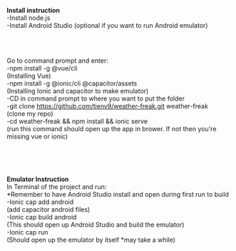 <b> Install instruction </b> <br/>
-Install node.js <br/>
-Install Android Studio (optional if you want to run Android emulator)<br/>

<br/>
<br/>

Go to command prompt and enter: <br/>
-npm install -g @vue/cli <br/>
(Installing Vue) <br/>
-npm install -g @ionic/cli @capacitor/assets <br/>
(Installing Ionic and capacitor to make emulator) <br/>
-CD in command prompt to where you want to put the folder <br/>
-git clone https://github.com/tienv9/weather-freak.git weather-freak <br/>
(clone my repo) <br/>
-cd weather-freak && npm install && ionic serve <br/>
(run this command should open up the app in brower. If not then you're missing vue or ionic) <br/>

<br/>
<br/>
<br/>

<b>Emulator Instruction</b> <br/>
In Terminal of the project and run: <br/>
*Remember to have Android Studio install and open during first run to build  <br/>
-Ionic cap add android <br/>
(add capacitor android files) <br/>
-Ionic cap build android <br/>
(This should open up Android Studio and build the emulator) <br/>
-Ionic cap run <br/>
(Should open up the emulator by itself *may take a while) <br/>





